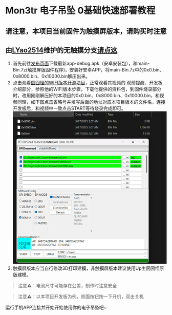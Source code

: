 # Mon3tr 电子吊坠 0基础快速部署教程
## 请注意，本项目当前固件为触摸屏版本，请购买时注意
## 由[LYao2514](https://github.com/LYao2514)维护的无触摸分支[请点这](https://github.com/PeterPtroc/Mon3tr-Emoji.git)

1. 首先前往[发布页面](https://github.com/PeterPtroc/Mon3tr-Emoji.git)下载最新app-debug.apk（安卓安装包），和main-Bin.7z(触摸屏版固件程序)，安装好安卓APP，将main-Bin.7z中的0x0.bin、0x8000.bin、0x10000.bin解压出来。
2. 点击观看[囧囧怪的WIFI版本开源项目](https://www.bilibili.com/video/BV1r3LczZE3N/#reply262992366736)，正常观看其视频的 观前提醒、开发板介绍部分，参照他的WIFI版本步骤，下载他提供的资料包，到固件烧录部分时，改用刚刚解压好的本项目的0x0.bin、0x8000.bin、0x10000.bin，和视频同理，如下图点击省略号并填写后面的地址对应本项目版本的文件名，连接开发板后，和视频中一致点击START等待烧录完成即可。
![DownloadTool](/Images/DownloadTool.png "DownloadTool")
3. 触摸屏版本应当自行修改3D打印建模，非触摸屏版本建议使用Up主囧囧怪原版建模。

> 注意⚠️：电池尺寸可能存在公差，制作时注意安全

> 注意⚠️：以本项目开发板为例，侧面按钮按一下开机，双击关机

运行手机APP连接并开始开始使用你的电子吊坠吧~